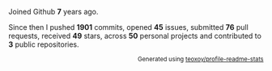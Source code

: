 Joined Github **7** years ago.

Since then I pushed **1901** commits, opened **45** issues, submitted **76** pull requests, received **49** stars, across **50** personal projects and contributed to **3** public repositories.

<p align="right"><sub>Generated using <a href="https://github.com/marketplace/actions/profile-readme-stats">teoxoy/profile-readme-stats</a></sub></p>
